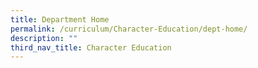 ```yaml
---
title: Department Home
permalink: /curriculum/Character-Education/dept-home/
description: ""
third_nav_title: Character Education
---
```

